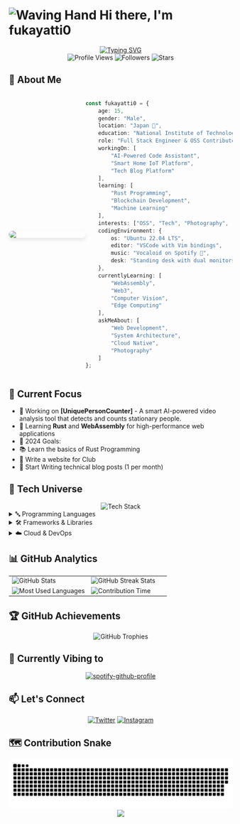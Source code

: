 # <img src="https://raw.githubusercontent.com/Tarikul-Islam-Anik/Animated-Fluent-Emojis/master/Emojis/Hand%20gestures/Waving%20Hand.png" alt="Waving Hand" width="35" height="35" /> Hi there, I'm fukayatti0

<div align="center">
  <a href="https://git.io/typing-svg">
    <img src="https://readme-typing-svg.demolab.com?font=Fira+Code&weight=600&size=28&duration=3000&pause=1000&color=70A5FD&center=true&vCenter=true&random=false&width=600&height=100&lines=Full+Stack+Engineer;Tech+Innovator;Open+Source+Enthusiast;Always+Learning%2C+Always+Growing" alt="Typing SVG" />
  </a>
</div>

<div align="center">
  <img src="https://komarev.com/ghpvc/?username=fukayatti0&style=for-the-badge&color=blueviolet&label=PROFILE+VIEWS" alt="Profile Views" />
  <img src="https://img.shields.io/github/followers/fukayatti0?style=for-the-badge&color=blue&label=FOLLOWERS" alt="Followers" />
  <img src="https://img.shields.io/github/stars/fukayatti0?style=for-the-badge&color=yellow&label=STARS" alt="Stars" />
</div>

## 💫 About Me

<div style="display: flex; align-items: center;">
    <img align="right" src="/profile.jpg" width="250" style="border-radius: 20px; box-shadow: 0 4px 8px rgba(0, 0, 0, 0.1);"/>

```typescript
const fukayatti0 = {
    age: 15,
    gender: "Male",
    location: "Japan 🗾",
    education: "National Institute of Technology, Ibaraki College",
    role: "Full Stack Engineer & OSS Contributor",
    workingOn: [
        "AI-Powered Code Assistant",
        "Smart Home IoT Platform",
        "Tech Blog Platform"
    ],
    learning: [
        "Rust Programming",
        "Blockchain Development",
        "Machine Learning"
    ],
    interests: ["OSS", "Tech", "Photography", "IoT"],
    codingEnvironment: {
        os: "Ubuntu 22.04 LTS",
        editor: "VSCode with Vim bindings",
        music: "Vocaloid on Spotify 🎵",
        desk: "Standing desk with dual monitors"
    },
    currentlyLearning: [
        "WebAssembly",
        "Web3",
        "Computer Vision",
        "Edge Computing"
    ],
    askMeAbout: [
        "Web Development",
        "System Architecture",
        "Cloud Native",
        "Photography"
    ]
};
```
</div>

## 🎯 Current Focus

- 🔭 Working on **[UniquePersonCounter]** - A smart AI-powered video analysis tool that detects and counts stationary people.
- 🌱 Learning **Rust** and **WebAssembly** for high-performance web applications
- 🎯 2024 Goals:
- 📚 Learn the basics of Rust Programming
- 🤝 Write a website for Club
- 📝 Start Writing technical blog posts (1 per month)

## 💫 Tech Universe

<div align="center">
    <img src="https://skillicons.dev/icons?i=py,js,ts,cpp,react,nextjs,astro,tailwindcss,linux,docker,githubactions,vercel&theme=dark&perline=4" alt="Tech Stack" />
</div>

<details>
<summary>🔤 Programming Languages</summary>
<div align="center">
    <br>
        <img src="https://custom-icon-badges.demolab.com/badge/Python-14354C?style=for-the-badge&logo=python&logoColor=white" alt="Python" />
        <img src="https://custom-icon-badges.demolab.com/badge/JavaScript-F7DF1E?style=for-the-badge&logo=javascript&logoColor=black" alt="JavaScript" />
        <img src="https://custom-icon-badges.demolab.com/badge/TypeScript-007ACC?style=for-the-badge&logo=typescript&logoColor=white" alt="TypeScript" />
        <img src="https://custom-icon-badges.demolab.com/badge/C++-00599C?style=for-the-badge&logo=cpp&logoColor=white" alt="C++" />
</div>
</details>

<details>
<summary>🛠 Frameworks & Libraries</summary>
<div align="center">
    <br>
        <img src="https://custom-icon-badges.demolab.com/badge/React-20232A?style=for-the-badge&logo=react&logoColor=61DAFB" alt="React" />
        <img src="https://custom-icon-badges.demolab.com/badge/Next.js-000000?style=for-the-badge&logo=next.js&logoColor=white" alt="Next.js" />
        <img src="https://custom-icon-badges.demolab.com/badge/Astro-FF5D01?style=for-the-badge&logo=astro&logoColor=white" alt="Astro" />
        <img src="https://custom-icon-badges.demolab.com/badge/Tailwind%20CSS-06B6D4?style=for-the-badge&logo=tailwindcss&logoColor=white" alt="Tailwind CSS" />
</div>
</details>

<details>
<summary>☁️ Cloud & DevOps</summary>
<div align="center">
    <br>
        <img src="https://custom-icon-badges.demolab.com/badge/Linux-FCC624?style=for-the-badge&logo=linux&logoColor=black" alt="Linux" />
        <img src="https://custom-icon-badges.demolab.com/badge/Docker-2496ED?style=for-the-badge&logo=docker&logoColor=white" alt="Docker" />
        <img src="https://custom-icon-badges.demolab.com/badge/GitHub%20Actions-2088FF?style=for-the-badge&logo=githubactions&logoColor=white" alt="GitHub Actions" />    
        <img src="https://custom-icon-badges.demolab.com/badge/Vercel-000000?style=for-the-badge&logo=vercel&logoColor=white" alt="Vercel" />
</div>
</details>

## 📊 GitHub Analytics

<div align="center">
  <table>
    <tr>
      <td width="50%">
        <img src="https://github-readme-stats.vercel.app/api?username=fukayatti0&show_icons=true&theme=tokyonight&hide_border=true&bg_color=00000000" alt="GitHub Stats" />
      </td>
      <td width="50%">
        <img src="https://github-readme-streak-stats.herokuapp.com/?user=fukayatti0&theme=tokyonight&hide_border=true&background=00000000" alt="GitHub Streak Stats" />
      </td>
    </tr>
    <tr>
      <td width="50%">
        <img src="https://github-readme-stats.vercel.app/api/top-langs/?username=fukayatti0&layout=compact&theme=tokyonight&hide_border=true&bg_color=00000000" alt="Most Used Languages" />
      </td>
      <td width="50%">
        <img src="https://github-profile-summary-cards.vercel.app/api/cards/productive-time?username=fukayatti0&theme=tokyonight" alt="Contribution Time" />
      </td>
    </tr>
  </table>
</div>

## 🏆 GitHub Achievements

<div align="center">
  <img src="https://github-profile-trophy.vercel.app/?username=fukayatti0&theme=nord&column=7&no-frame=true&no-bg=true" alt="GitHub Trophies" />
</div>

## 🎵 Currently Vibing to

<div align="center">
  <a href="https://spotify-github-profile.kittinanx.com/api/view?uid=31lmxge4txoqvojaecos246eyire&redirect=true">
    <img src="https://spotify-github-profile.kittinanx.com/api/view?uid=31lmxge4txoqvojaecos246eyire&cover_image=true&theme=novatorem&show_offline=false&background_color=00000000&interchange=true" alt="spotify-github-profile" />
  </a>
</div>

## 📫 Let's Connect

<div align="center">
  
[![Twitter](https://img.shields.io/badge/X-000000.svg?style=for-the-badge&logo=X&logoColor=white)](https://twitter.com/fukaya_tti0)
[![Instagram](https://img.shields.io/badge/Instagram-%23E4405F.svg?style=for-the-badge&logo=Instagram&logoColor=white)](https://instagram.com/fukaya_tti0)


</div>

## 🗺 Contribution Snake

<div align="center">
<picture>
    <source media="(prefers-color-scheme: dark)" srcset="https://raw.githubusercontent.com/fukayatti0/fukayatti0/output/github-contribution-grid-snake-dark.svg" />
    <source media="(prefers-color-scheme: light)" srcset="https://raw.githubusercontent.com/fukayatti0/fukayatti0/output/github-contribution-grid-snake.svg" />
    <img alt="github contribution snake animation" src="https://raw.githubusercontent.com/fukayatti0/fukayatti0/output/github-contribution-grid-snake.svg" />
</picture>
</div>

<div align="center">
  <img src="https://capsule-render.vercel.app/api?type=waving&color=gradient&customColorList=0,2,2,5,30&height=100&section=footer" />
</div>